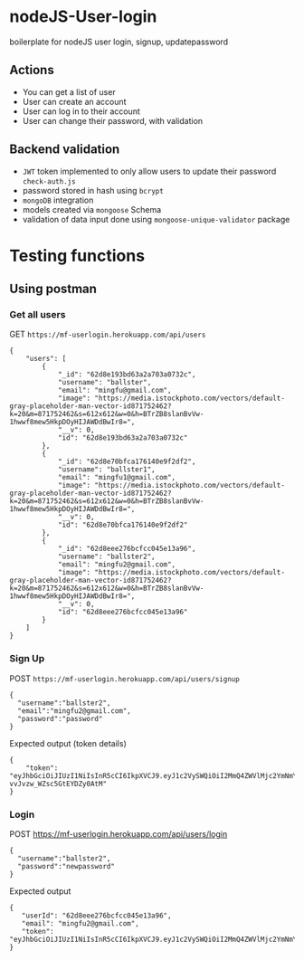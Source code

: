 # nodeJS-User-login
boilerplate for nodeJS user login, signup, updatepassword

## Actions
- You can get a list of user
- User can create an account
- User can log in to their account
- User can change their password, with validation

## Backend validation
- ```JWT``` token implemented to only allow users to update their password ```check-auth.js```
- password stored in hash using ```bcrypt```
- ```mongoDB``` integration
- models created via ```mongoose``` Schema
- validation of data input done using ```mongoose-unique-validator``` package

# Testing functions
## Using postman
### Get all users
GET ```https://mf-userlogin.herokuapp.com/api/users```
```
{
    "users": [
        {
            "_id": "62d8e193bd63a2a703a0732c",
            "username": "ballster",
            "email": "mingfu@gmail.com",
            "image": "https://media.istockphoto.com/vectors/default-gray-placeholder-man-vector-id871752462?k=20&m=871752462&s=612x612&w=0&h=BTrZB8slanBvVw-1hwwf8mew5HkpDOyHIJAWDdBwIr8=",
            "__v": 0,
            "id": "62d8e193bd63a2a703a0732c"
        },
        {
            "_id": "62d8e70bfca176140e9f2df2",
            "username": "ballster1",
            "email": "mingfu1@gmail.com",
            "image": "https://media.istockphoto.com/vectors/default-gray-placeholder-man-vector-id871752462?k=20&m=871752462&s=612x612&w=0&h=BTrZB8slanBvVw-1hwwf8mew5HkpDOyHIJAWDdBwIr8=",
            "__v": 0,
            "id": "62d8e70bfca176140e9f2df2"
        },
        {
            "_id": "62d8eee276bcfcc045e13a96",
            "username": "ballster2",
            "email": "mingfu2@gmail.com",
            "image": "https://media.istockphoto.com/vectors/default-gray-placeholder-man-vector-id871752462?k=20&m=871752462&s=612x612&w=0&h=BTrZB8slanBvVw-1hwwf8mew5HkpDOyHIJAWDdBwIr8=",
            "__v": 0,
            "id": "62d8eee276bcfcc045e13a96"
        }
    ]
}
```
### Sign Up
POST ```https://mf-userlogin.herokuapp.com/api/users/signup```
  ```
  {
    "username":"ballster2",
    "email":"mingfu2@gmail.com",
    "password":"password"
}
  ```
Expected output (token details)
```
{
    "token": "eyJhbGciOiJIUzI1NiIsInR5cCI6IkpXVCJ9.eyJ1c2VySWQiOiI2MmQ4ZWVlMjc2YmNmY2MwNDVlMTNhOTYiLCJ1c2VybmFtZSI6ImJhbGxzdGVyMiIsImVtYWlsIjoibWluZ2Z1MkBnbWFpbC5jb20iLCJpYXQiOjE2NTgzODQwOTksImV4cCI6MTY1ODM4NzY5OX0.dv6CwsELDZl8mme4Zoz-vvJvzw_WZsc5GtEYDZy0AtM"
}
```

### Login
POST https://mf-userlogin.herokuapp.com/api/users/login
  ```
  {
    "username":"ballster2",
    "password":"newpassword"
}
  ```
  
 Expected output
 ```
{
    "userId": "62d8eee276bcfcc045e13a96",
    "email": "mingfu2@gmail.com",
    "token": "eyJhbGciOiJIUzI1NiIsInR5cCI6IkpXVCJ9.eyJ1c2VySWQiOiI2MmQ4ZWVlMjc2YmNmY2MwNDVlMTNhOTYiLCJ1c2VybmFtZSI6ImJhbGxzdGVyMiIsImVtYWlsIjoibWluZ2Z1MkBnbWFpbC5jb20iLCJpYXQiOjE2NTgzODU3NjcsImV4cCI6MTY1ODM4OTM2N30.dgvRNbW45ol4TGx7ThEONz32PYvSW_J_WUYBmoEJyWs"
}
```
